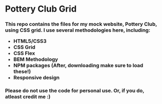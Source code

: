 <h1>Pottery Club Grid</h1>

<h3>This repo contains the files for my mock website, Pottery Club, using CSS grid. I use several methodologies here, including:<br>
  
  * HTML5/CSS3
  * CSS Grid
  * CSS Flex
  * BEM Methodology
  * NPM packages (After, downloading make sure to load these!)
  * Responsive design</h3>

<h3>Please do not use the code for personal use. Or, if you do, atleast credit me :)</h3>
